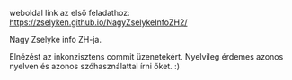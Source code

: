 weboldal link az első feladathoz: https://zselyken.github.io/NagyZselykeInfoZH2/

Nagy Zselyke info ZH-ja.

Elnézést az inkonzisztens commit üzenetekért. Nyelvileg érdemes azonos nyelven és azonos szóhasználattal írni őket. :) 
